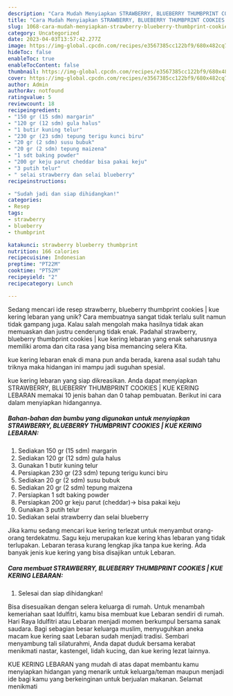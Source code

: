 ```yaml
---
description: "Cara Mudah Menyiapkan STRAWBERRY, BLUEBERRY THUMBPRINT COOKIES | KUE KERING LEBARAN yang Lezat Sekali"
title: "Cara Mudah Menyiapkan STRAWBERRY, BLUEBERRY THUMBPRINT COOKIES | KUE KERING LEBARAN yang Lezat Sekali"
slug: 1068-cara-mudah-menyiapkan-strawberry-blueberry-thumbprint-cookies-kue-kering-lebaran-yang-lezat-sekali
category: Uncategorized
date: 2023-04-03T13:57:42.277Z
image: https://img-global.cpcdn.com/recipes/e3567385cc122bf9/680x482cq70/strawberry-blueberry-thumbprint-cookies-kue-kering-lebaran-foto-resep-utama.jpg
hideToc: false
enableToc: true
enableTocContent: false
thumbnail: https://img-global.cpcdn.com/recipes/e3567385cc122bf9/680x482cq70/strawberry-blueberry-thumbprint-cookies-kue-kering-lebaran-foto-resep-utama.jpg
cover: https://img-global.cpcdn.com/recipes/e3567385cc122bf9/680x482cq70/strawberry-blueberry-thumbprint-cookies-kue-kering-lebaran-foto-resep-utama.jpg
author: Admin
authorAv: notfound
ratingvalue: 5
reviewcount: 18
recipeingredient:
- "150 gr (15 sdm) margarin"
- "120 gr (12 sdm) gula halus"
- "1 butir kuning telur"
- "230 gr (23 sdm) tepung terigu kunci biru"
- "20 gr (2 sdm) susu bubuk"
- "20 gr (2 sdm) tepung maizena"
- "1 sdt baking powder"
- "200 gr keju parut cheddar bisa pakai keju"
- "3 putih telur"
- " selai strawberry dan selai blueberry"
recipeinstructions:

- "Sudah jadi dan siap dihidangkan!"
categories:
- Resep
tags:
- strawberry
- blueberry
- thumbprint

katakunci: strawberry blueberry thumbprint 
nutrition: 166 calories
recipecuisine: Indonesian
preptime: "PT22M"
cooktime: "PT52M"
recipeyield: "2"
recipecategory: Lunch

---
```





Sedang mencari ide resep strawberry, blueberry thumbprint cookies | kue kering lebaran yang unik? Cara membuatnya sangat tidak terlalu sulit namun tidak gampang juga. Kalau salah mengolah maka hasilnya tidak akan memuaskan dan justru cenderung tidak enak. Padahal strawberry, blueberry thumbprint cookies | kue kering lebaran yang enak seharusnya memiliki aroma dan cita rasa yang bisa memancing selera Kita.




 kue kering lebaran enak di mana pun anda berada, karena asal sudah tahu triknya maka hidangan ini mampu jadi suguhan spesial.






 kue kering lebaran yang siap dikreasikan. Anda dapat menyiapkan STRAWBERRY, BLUEBERRY THUMBPRINT COOKIES | KUE KERING LEBARAN memakai 10 jenis bahan dan 0 tahap pembuatan. Berikut ini cara dalam menyiapkan hidangannya.

<!--inarticleads1-->

##### Bahan-bahan dan bumbu yang digunakan untuk menyiapkan STRAWBERRY, BLUEBERRY THUMBPRINT COOKIES | KUE KERING LEBARAN:

1. Sediakan 150 gr (15 sdm) margarin
1. Sediakan 120 gr (12 sdm) gula halus
1. Gunakan 1 butir kuning telur
1. Persiapkan 230 gr (23 sdm) tepung terigu kunci biru
1. Sediakan 20 gr (2 sdm) susu bubuk
1. Sediakan 20 gr (2 sdm) tepung maizena
1. Persiapkan 1 sdt baking powder
1. Persiapkan 200 gr keju parut (cheddar)-&gt; bisa pakai keju
1. Gunakan 3 putih telur
1. Sediakan  selai strawberry dan selai blueberry


Jika kamu sedang mencari kue kering terlezat untuk menyambut orang-orang terdekatmu. Sagu keju merupakan kue kering khas lebaran yang tidak terlupakan. Lebaran terasa kurang lengkap jika tanpa kue kering. Ada banyak jenis kue kering yang bisa disajikan untuk Lebaran. 

<!--inarticleads2-->

##### Cara membuat STRAWBERRY, BLUEBERRY THUMBPRINT COOKIES | KUE KERING LEBARAN:


1. Selesai dan siap dihidangkan!

Bisa disesuaikan dengan selera keluarga di rumah. Untuk menambah kemeriahan saat Idulfitri, kamu bisa membuat kue Lebaran sendiri di rumah. Hari Raya Idulfitri atau Lebaran menjadi momen berkumpul bersama sanak saudara. Bagi sebagian besar keluarga muslim, menyuguhkan aneka macam kue kering saat Lebaran sudah menjadi tradisi. Sembari menyambung tali silaturahmi, Anda dapat duduk bersama kerabat menikmati nastar, kastengel, lidah kucing, dan kue kering lezat lainnya. 

 KUE KERING LEBARAN yang mudah di atas dapat membantu kamu menyiapkan hidangan yang menarik untuk keluarga/teman maupun menjadi ide bagi kamu yang berkeinginan untuk berjualan makanan. Selamat menikmati
